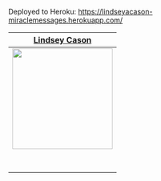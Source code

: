 Deployed to Heroku: https://lindseyacason-miraclemessages.herokuapp.com/

|                                      [Lindsey Cason](https://github.com/lindseycason)                                     | 
| :----------------------------------------------------------------------------------------------------------------------: | 
|      [<img src="https://avatars3.githubusercontent.com/u/29295649?s=460&v=4" width = "200" />](https://github.com/lindseycason)      | 
|      [<img src="https://github.com/favicon.ico" width="15"> ](https://github.com/lindseycason)                 | 
| [ <img src="https://static.licdn.com/sc/h/al2o9zrvru7aqj8e1x2rzsrca" width="15"> ](https://www.linkedin.com/in/lindseyacason/)        |

